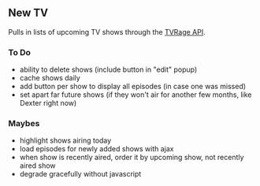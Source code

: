 ## New TV

Pulls in lists of upcoming TV shows through the [TVRage API](http://services.tvrage.com/info.php?page=main).

### To Do
	
- ability to delete shows (include button in "edit" popup)
- cache shows daily
- add button per show to display all episodes (in case one was missed)
- set apart far future shows (if they won't air for another few months, like Dexter right now)

### Maybes

- highlight shows airing today
- load episodes for newly added shows with ajax
- when show is recently aired, order it by upcoming show, not recently aired show
- degrade gracefully without javascript
